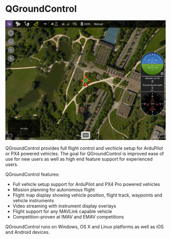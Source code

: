 # QGroundControl

![](QuickStart/ConnectedVehicle.jpg)

QGroundControl provides full flight control and vechicle setup for ArduPilot or PX4 powered vehicles. The goal for QGroundControl is improved ease of use for new users as well as high end feature support for experienced users.

QGroundControl features:
- Full vehicle setup support for ArduPilot and PX4 Pro powered vehicles
- Mission planning for autonomous flight
- Flight map display showing vehicle position, flight track, waypoints and vehicle instruments
- Video streaming with instrument display overlays
- Flight support for any MAVLink capable vehicle
- Competition-proven at IMAV and EMAV competitions

QGroundControl runs on Windows, OS X and Linux platforms as well as iOS and Android devices.
